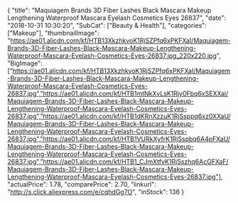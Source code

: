 {
	"title": "Maquiagem Brands 3D Fiber Lashes Black Mascara Makeup Lengthening Waterproof Mascara Eyelash Cosmetics Eyes 26837",
	"date": "2018-10-31 10:30:20",
	"SubCat": ["Beauty & Health"],
	"categories": ["Makeup"],
	"thumbnailImage": "https://ae01.alicdn.com/kf/HTB13XkzhkvoK1RjSZPfq6xPKFXaI/Maquiagem-Brands-3D-Fiber-Lashes-Black-Mascara-Makeup-Lengthening-Waterproof-Mascara-Eyelash-Cosmetics-Eyes-26837.jpg_220x220.jpg",
	"BigImage": ["https://ae01.alicdn.com/kf/HTB13XkzhkvoK1RjSZPfq6xPKFXaI/Maquiagem-Brands-3D-Fiber-Lashes-Black-Mascara-Makeup-Lengthening-Waterproof-Mascara-Eyelash-Cosmetics-Eyes-26837.jpg","https://ae01.alicdn.com/kf/HTB1mtNkXvLsK1Rjy0Fbq6xSEXXai/Maquiagem-Brands-3D-Fiber-Lashes-Black-Mascara-Makeup-Lengthening-Waterproof-Mascara-Eyelash-Cosmetics-Eyes-26837.jpg","https://ae01.alicdn.com/kf/HTB1dKRnXzzuK1RjSsppq6xz0XXaU/Maquiagem-Brands-3D-Fiber-Lashes-Black-Mascara-Makeup-Lengthening-Waterproof-Mascara-Eyelash-Cosmetics-Eyes-26837.jpg","https://ae01.alicdn.com/kf/HTB1VURkXyfrK1RjSspbq6A4pFXaU/Maquiagem-Brands-3D-Fiber-Lashes-Black-Mascara-Makeup-Lengthening-Waterproof-Mascara-Eyelash-Cosmetics-Eyes-26837.jpg","https://ae01.alicdn.com/kf/HTB1_CJmXtfvK1RjSszhq6AcGFXaF/Maquiagem-Brands-3D-Fiber-Lashes-Black-Mascara-Makeup-Lengthening-Waterproof-Mascara-Eyelash-Cosmetics-Eyes-26837.jpg"],
	"actualPrice": 1.78,
	"comparePrice": 2.70,
	"linkurl": "http://s.click.aliexpress.com/e/cqhdGg7O",
	"inStock": 136
}
